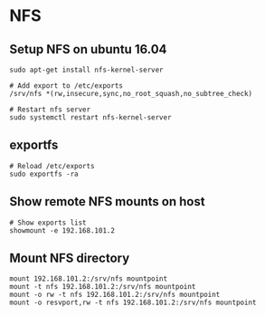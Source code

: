 # NFS

## Setup NFS on ubuntu 16.04

```
sudo apt-get install nfs-kernel-server

# Add export to /etc/exports
/srv/nfs *(rw,insecure,sync,no_root_squash,no_subtree_check)

# Restart nfs server
sudo systemctl restart nfs-kernel-server
```

## exportfs

```
# Reload /etc/exports
sudo exportfs -ra
```

## Show remote NFS mounts on host

```
# Show exports list
showmount -e 192.168.101.2
```

## Mount NFS directory

```
mount 192.168.101.2:/srv/nfs mountpoint
mount -t nfs 192.168.101.2:/srv/nfs mountpoint
mount -o rw -t nfs 192.168.101.2:/srv/nfs mountpoint
mount -o resvport,rw -t nfs 192.168.101.2:/srv/nfs mountpoint
```
